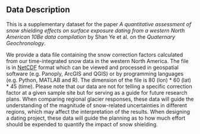 ## Data Description

This is a supplementary dataset for the paper _A quantitative assessment of snow shielding effects on surface exposure dating from a western North American 10Be data compilation_ by Shan Ye et al. on the _Quaternary Geochronology_.

We provide a data file containing the snow correction factors calculated from our time-integrated snow data in the western North America. The file is in [NetCDF](https://www.unidata.ucar.edu/software/netcdf/) format which can be viewed and processed in geospatial software (e.g. Panoply, ArcGIS and QGIS) or by programming languages (e.g. Python, MATLAB and R). The dimension of the file is 80 (lon) * 60 (lat) * 45 (time). Please note that our data are not for telling a specific correction factor at a given sample site but for serving as a guide for future research plans. When comparing regional glacier responses, these data will guide the understanding of the magnitude of snow-related uncertainties in different regions, which may affect the interpretation of the results. When designing a dating project, these data will guide the planning as to how much effort should be expended to quantify the impact of snow shielding.
